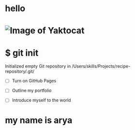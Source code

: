 # <h1>hello
# ![Image of Yaktocat](https://octodex.github.com/images/yaktocat.png)
# $ git init
Initialized empty Git repository in /Users/skills/Projects/recipe-repository/.git/
 - [ ] Turn on GitHub Pages
- [ ] Outline my portfolio
- [ ] Introduce myself to the world







# my name is arya

